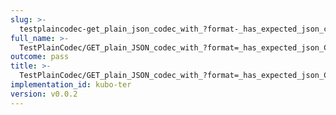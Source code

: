 ```yaml
---
slug: >-
  testplaincodec-get_plain_json_codec_with_?format-_has_expected_json_content-type_and_body_as-is-header_content-disposition
full_name: >-
  TestPlainCodec/GET_plain_JSON_codec_with_?format=_has_expected_json_Content-Type_and_body_as-is/Header_Content-Disposition
outcome: pass
title: >-
  TestPlainCodec/GET_plain_JSON_codec_with_?format=_has_expected_json_Content-Type_and_body_as-is/Header_Content-Disposition
implementation_id: kubo-ter
version: v0.0.2
---
```


